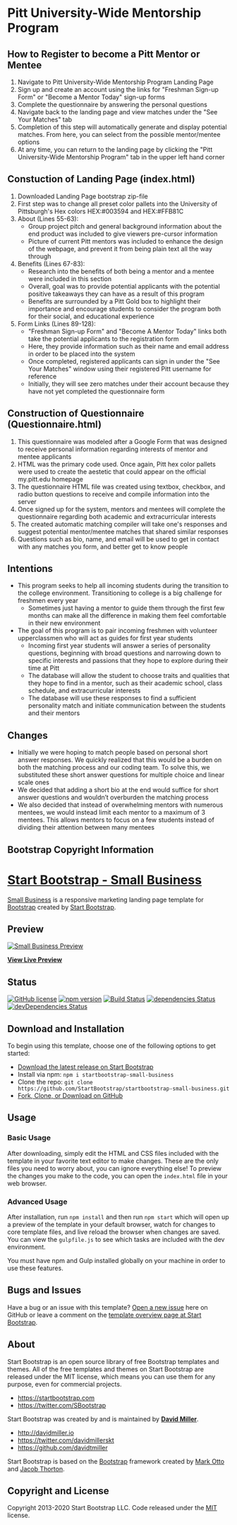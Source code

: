 # Pitt University-Wide Mentorship Program

## How to Register to become a Pitt Mentor or Mentee
1. Navigate to Pitt University-Wide Mentorship Program Landing Page
2. Sign up and create an account using the links for "Freshman Sign-up Form" or "Become a Mentor Today" sign-up forms
3. Complete the questionnaire by answering the personal questions
4. Navigate back to the landing page and view matches under the "See Your Matches" tab
5. Completion of this step will automatically generate and display potential matches. From here, you can select from the possible mentor/mentee options
6. At any time, you can return to the landing page by clicking the "Pitt University-Wide Mentorship Program" tab in the upper left hand corner

## Constuction of Landing Page (index.html)
1. Downloaded Landing Page bootstrap zip-file
2. First step was to change all preset color pallets into the University of Pittsburgh's Hex colors HEX:#003594 and HEX:#FFB81C
3. About (Lines 55-63):
    * Group project pitch and general background information about the end product was included to give viewers pre-cursor information
    * Picture of current Pitt mentors was included to enhance the design of the webpage, and prevent it from being plain text all the way through
4. Benefits (Lines 67-83):
    * Research into the benefits of both being a mentor and a mentee were included in this section
    * Overall, goal was to provide potential applicants with the potential positive takeaways they can have as a result of this program
    * Benefits are surrounded by a Pitt Gold box to highlight their importance and encourage students to consider the program both for their social, and educational experience
5. Form Links (Lines 89-128):
    * "Freshman Sign-up Form" and "Become A Mentor Today" links both take the potential applicants to the registration form
    * Here, they provide information such as their name and email address in order to be placed into the system
    * Once completed, registered applicants can sign in under the "See Your Matches" window using their registered Pitt username for reference
    * Initially, they will see zero matches under their account because they have not yet completed the questionnaire form

## Construction of Questionnaire (Questionnaire.html)
1. This questionnaire was modeled after a Google Form that was designed to receive personal information regarding interests of mentor and mentee applicants
2. HTML was the primary code used. Once again, Pitt hex color pallets were used to create the aestetic that could appear on the official my.pitt.edu homepage
3. The questionnaire HTML file was created using textbox, checkbox, and radio button questions to receive and compile information into the server
4. Once signed up for the system, mentors and mentees will complete the questionnaire regarding both academic and extracurricular interests
5. The created automatic matching compiler will take one's responses and suggest potential mentor/mentee matches that shared similar responses
6. Questions such as bio, name, and email will be used to get in contact with any matches you form, and better get to know people

## Intentions
* This program seeks to help all incoming students during the transition to the college environment. Transitioning to college is a big challenge for freshmen every year
    * Sometimes just having a mentor to guide them through the first few months can make all the difference in making them feel comfortable in their new environment
* The goal of this program is to pair incoming freshmen with volunteer upperclassmen who will act as guides for first year students
    * Incoming first year students will answer a series of personality questions, beginning with broad questions and narrowing down to specific interests and passions that they hope to explore during their time at Pitt
    * The database will allow the student to choose traits and qualities that they hope to find in a mentor, such as their academic school, class schedule, and extracurricular interests
    * The database will use these responses to find a sufficient personality match and initiate communication between the students and their mentors
    
## Changes
* Initially we were hoping to match people based on personal short answer responses. We quickly realized that this would be a burden on both the matching process and our coding team. To solve this, we substituted these short answer questions for multiple choice and linear scale ones
* We decided that adding a short bio at the end would suffice for short answer questions and wouldn’t overburden the matching process
* We also decided that instead of overwhelming mentors with numerous mentees, we would instead limit each mentor to a maximum of 3 mentees. This allows mentors to focus on a few students instead of dividing their attention between many mentees

## Bootstrap Copyright Information

# [Start Bootstrap - Small Business](https://startbootstrap.com/templates/small-business/)

[Small Business](https://startbootstrap.com/templates/small-business/) is a responsive marketing landing page template for [Bootstrap](https://getbootstrap.com/) created by [Start Bootstrap](https://startbootstrap.com/).

## Preview

[![Small Business Preview](https://startbootstrap.com/assets/img/screenshots/templates/small-business.png)](https://startbootstrap.github.io/startbootstrap-small-business/)

**[View Live Preview](https://startbootstrap.github.io/startbootstrap-small-business/)**

## Status

[![GitHub license](https://img.shields.io/badge/license-MIT-blue.svg)](https://raw.githubusercontent.com/StartBootstrap/startbootstrap-small-business/master/LICENSE)
[![npm version](https://img.shields.io/npm/v/startbootstrap-small-business.svg)](https://www.npmjs.com/package/startbootstrap-small-business)
[![Build Status](https://travis-ci.org/StartBootstrap/startbootstrap-small-business.svg?branch=master)](https://travis-ci.org/StartBootstrap/startbootstrap-small-business)
[![dependencies Status](https://david-dm.org/StartBootstrap/startbootstrap-small-business/status.svg)](https://david-dm.org/StartBootstrap/startbootstrap-small-business)
[![devDependencies Status](https://david-dm.org/StartBootstrap/startbootstrap-small-business/dev-status.svg)](https://david-dm.org/StartBootstrap/startbootstrap-small-business?type=dev)

## Download and Installation

To begin using this template, choose one of the following options to get started:

* [Download the latest release on Start Bootstrap](https://startbootstrap.com/templates/small-business/)
* Install via npm: `npm i startbootstrap-small-business`
* Clone the repo: `git clone https://github.com/StartBootstrap/startbootstrap-small-business.git`
* [Fork, Clone, or Download on GitHub](https://github.com/StartBootstrap/startbootstrap-small-business)

## Usage

### Basic Usage

After downloading, simply edit the HTML and CSS files included with the template in your favorite text editor to make changes. These are the only files you need to worry about, you can ignore everything else! To preview the changes you make to the code, you can open the `index.html` file in your web browser.

### Advanced Usage

After installation, run `npm install` and then run `npm start` which will open up a preview of the template in your default browser, watch for changes to core template files, and live reload the browser when changes are saved. You can view the `gulpfile.js` to see which tasks are included with the dev environment.

You must have npm and Gulp installed globally on your machine in order to use these features.

## Bugs and Issues

Have a bug or an issue with this template? [Open a new issue](https://github.com/StartBootstrap/startbootstrap-small-business/issues) here on GitHub or leave a comment on the [template overview page at Start Bootstrap](https://startbootstrap.com/templates/small-business/).

## About

Start Bootstrap is an open source library of free Bootstrap templates and themes. All of the free templates and themes on Start Bootstrap are released under the MIT license, which means you can use them for any purpose, even for commercial projects.

* <https://startbootstrap.com>
* <https://twitter.com/SBootstrap>

Start Bootstrap was created by and is maintained by **[David Miller](http://davidmiller.io/)**.

* <http://davidmiller.io>
* <https://twitter.com/davidmillerskt>
* <https://github.com/davidtmiller>

Start Bootstrap is based on the [Bootstrap](https://getbootstrap.com/) framework created by [Mark Otto](https://twitter.com/mdo) and [Jacob Thorton](https://twitter.com/fat).

## Copyright and License

Copyright 2013-2020 Start Bootstrap LLC. Code released under the [MIT](https://github.com/StartBootstrap/startbootstrap-small-business/blob/gh-pages/LICENSE) license.
